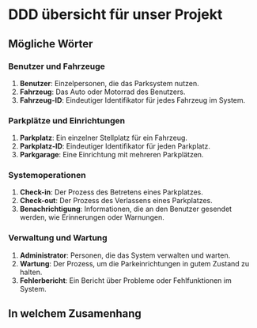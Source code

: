 # DDD übersicht für unser Projekt

## Mögliche Wörter

### Benutzer und Fahrzeuge
1. **Benutzer**: Einzelpersonen, die das Parksystem nutzen.
2. **Fahrzeug**: Das Auto oder Motorrad des Benutzers.
3. **Fahrzeug-ID**: Eindeutiger Identifikator für jedes Fahrzeug im System.


### Parkplätze und Einrichtungen
1. **Parkplatz**: Ein einzelner Stellplatz für ein Fahrzeug.
2. **Parkplatz-ID**: Eindeutiger Identifikator für jeden Parkplatz.
3. **Parkgarage**: Eine Einrichtung mit mehreren Parkplätzen.

### Systemoperationen
1. **Check-in**: Der Prozess des Betretens eines Parkplatzes.
2. **Check-out**: Der Prozess des Verlassens eines Parkplatzes.
3. **Benachrichtigung**: Informationen, die an den Benutzer gesendet werden, wie Erinnerungen oder Warnungen.

### Verwaltung und Wartung
1. **Administrator**: Personen, die das System verwalten und warten.
2. **Wartung**: Der Prozess, um die Parkeinrichtungen in gutem Zustand zu halten.
3. **Fehlerbericht**: Ein Bericht über Probleme oder Fehlfunktionen im System.

## In welchem Zusamenhang
